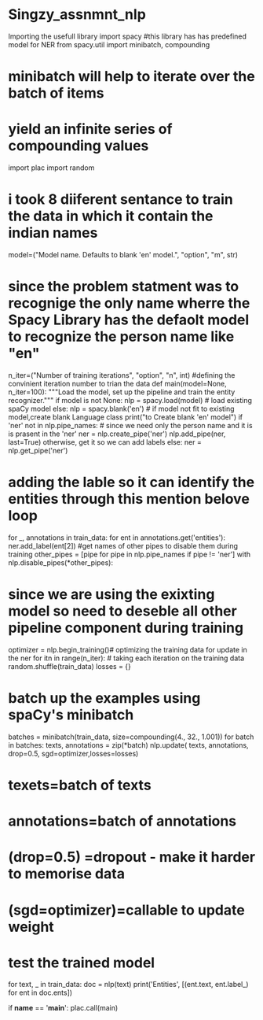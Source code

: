 # Singzy_assnmnt_nlp
Importing the usefull library 
import spacy #this library has has predefined model for NER
from spacy.util import minibatch, compounding
# minibatch will help to iterate over the batch of items
# yield an infinite series of compounding values
import plac
import random
# i took 8 diiferent sentance to train the data in which it contain the indian names
model=("Model name. Defaults to blank 'en' model.", "option", "m", str)
# since the problem statment was to recognige the only name wherre the Spacy Library has the defaolt model to recognize the person name like "en"
n_iter=("Number of training iterations", "option", "n", int)
#defining the convinient iteration number to trian the data
def main(model=None, n_iter=100):
"""Load the model, set up the pipeline and train the entity recognizer."""
if model is not None:
nlp = spacy.load(model)  # load existing spaCy model
else:
nlp = spacy.blank('en')  # if model not fit to existing model,create blank Language class
print("to Create blank 'en' model")
if 'ner' not in nlp.pipe_names: # since we need only the person name and it is is prasent in the 'ner'
ner = nlp.create_pipe('ner')
nlp.add_pipe(ner, last=True)
otherwise, get it so we can add labels
else:
ner = nlp.get_pipe('ner')
# adding the lable so it can identify the entities through this mention belove loop
for _, annotations in train_data:
for ent in annotations.get('entities'):
ner.add_label(ent[2])
#get names of other pipes to disable them during training
other_pipes = [pipe for pipe in nlp.pipe_names if pipe != 'ner']
with nlp.disable_pipes(*other_pipes): 
# since we are using the exixting model so need to deseble all other pipeline component during training
optimizer = nlp.begin_training()# optimizing the training data for update in the ner
for itn in range(n_iter): # taking each iteration on the training data
random.shuffle(train_data)
losses = {}
# batch up the examples using spaCy's minibatch
batches = minibatch(train_data, size=compounding(4., 32., 1.001))
for batch in batches:
texts, annotations = zip(*batch)
nlp.update( texts, annotations, drop=0.5, sgd=optimizer,losses=losses)
# texets=batch of texts
#  annotations=batch of annotations
# (drop=0.5) =dropout - make it harder to memorise data
# (sgd=optimizer)=callable to update weight

# test the trained model
for text, _ in train_data:
doc = nlp(text)
print('Entities', [(ent.text, ent.label_) for ent in doc.ents])
        
if __name__ == '__main__':
    plac.call(main)
